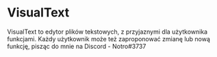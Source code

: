 # VisualText
VisualText to edytor plików tekstowych, z przyjaznymi dla użytkownika funkcjami.
Każdy użytkownik może też zaproponować zmianę lub nową funkcję, pisząc do mnie na Discord - Notro#3737

